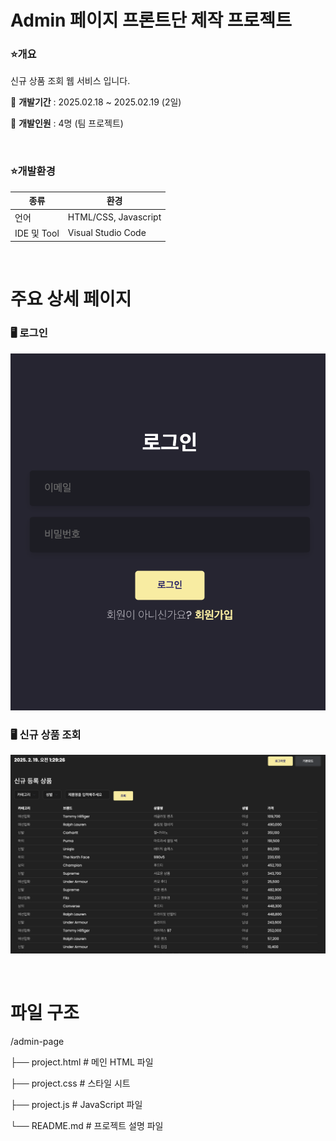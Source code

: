 # Admin 페이지 프론트단 제작 프로젝트

### ⭐개요

신규 상품 조회 웹 서비스 입니다.

📍 **개발기간** : 2025.02.18 ~ 2025.02.19 (2일)

📍 **개발인원** : 4명 (팀 프로젝트)


<br>

### ⭐개발환경
|종류|환경|
|--|--|
|언어|HTML/CSS, Javascript|
|IDE 및 Tool|Visual Studio Code|


<br>

# 주요 상세 페이지

### 🖥 로그인

![image](images/login.png)

### 🖥 신규 상품 조회

![image](images/main.png)

<br>

# 파일 구조

/admin-page

├── project.html    # 메인 HTML 파일

├── project.css     # 스타일 시트

├── project.js      # JavaScript 파일

└── README.md       # 프로젝트 설명 파일